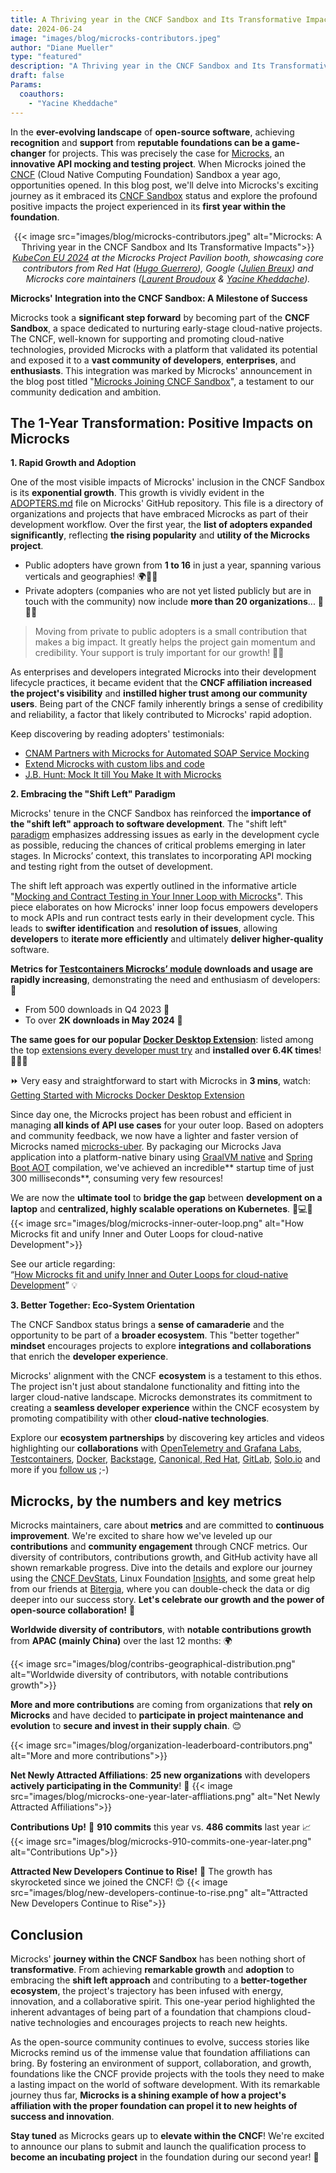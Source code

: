 ```yaml
---
title: A Thriving year in the CNCF Sandbox and Its Transformative Impacts
date: 2024-06-24
image: "images/blog/microcks-contributors.jpeg"
author: "Diane Mueller"
type: "featured"
description: "A Thriving year in the CNCF Sandbox and Its Transformative Impacts"
draft: false
Params:
  coauthors:
    - "Yacine Kheddache"
---
```


In the **ever-evolving landscape** of **open-source software**, achieving **recognition** and **support** from **reputable foundations can be a game-changer** for projects. This was precisely the case for [Microcks](https://microcks.io/), an **innovative API mocking and testing project**. When Microcks joined the [CNCF](https://www.cncf.io/) (Cloud Native Computing Foundation) Sandbox a year ago, opportunities opened. In this blog post, we'll delve into Microcks's exciting journey as it embraced its [CNCF Sandbox](https://landscape.cncf.io/?selected=microcks) status and explore the profound positive impacts the project experienced in its **first year within the foundation**.

<p style="text-align: center;">
{{< image src="images/blog/microcks-contributors.jpeg" alt="Microcks: A Thriving year in the CNCF Sandbox and Its Transformative Impacts">}}
    <em><a href="https://events.linuxfoundation.org/kubecon-cloudnativecon-europe/" target="_blank">KubeCon EU 2024</a> at the Microcks Project Pavilion booth, showcasing core contributors from Red Hat (<a href="https://www.linkedin.com/in/hugoguerrero/" target="_blank">Hugo Guerrero</a>), Google (<a href="https://www.linkedin.com/in/julienbreux/" target="_blank">Julien Breux</a>) and Microcks core maintainers (<a href="https://www.linkedin.com/in/laurentbroudoux/" target="_blank">Laurent Broudoux</a> & <a href="https://www.linkedin.com/in/yacinekheddache/" target="_blank">Yacine Kheddache</a>).</em>
</p>

**Microcks' Integration into the CNCF Sandbox: A Milestone of Success**

Microcks took a **significant step forward** by becoming part of the **CNCF Sandbox**, a space dedicated to nurturing early-stage cloud-native projects. The CNCF, well-known for supporting and promoting cloud-native technologies, provided Microcks with a platform that validated its potential and exposed it to a **vast community of developers**, **enterprises**, and **enthusiasts**. This integration was marked by Microcks' announcement in the blog post titled "[Microcks Joining CNCF Sandbox](https://microcks.io/blog/microcks-joining-cncf-sandbox/)", a testament to our community dedication and ambition.


## The 1-Year Transformation: Positive Impacts on Microcks

**1. Rapid Growth and Adoption**

One of the most visible impacts of Microcks' inclusion in the CNCF Sandbox is its **exponential growth**. This growth is vividly evident in the [ADOPTERS.md](https://github.com/microcks/.github/blob/main/ADOPTERS.md) file on Microcks' GitHub repository. This file is a directory of organizations and projects that have embraced Microcks as part of their development workflow. Over the first year, the **list of adopters expanded significantly**, reflecting **the rising popularity** and **utility of the Microcks project**.

* Public adopters have grown from **1 to 16** in just a year, spanning various verticals and geographies! 🌍🚀😊
* Private adopters (companies who are not yet listed publicly but are in touch with the community) now include **more than 20 organizations**... 🚀🤝😊

>Moving from private to public adopters is a small contribution that makes a big impact. It greatly helps the project gain momentum and credibility. Your support is truly important for our growth! 🌟🙏

As enterprises and developers integrated Microcks into their development lifecycle practices, it became evident that the **CNCF affiliation increased the project's visibility** and **instilled higher trust among our community users**. Being part of the CNCF family inherently brings a sense of credibility and reliability, a factor that likely contributed to Microcks' rapid adoption.

Keep discovering by reading adopters' testimonials:

* [CNAM Partners with Microcks for Automated SOAP Service Mocking](https://microcks.io/blog/cnam-soap-service-mocking/)
* [Extend Microcks with custom libs and code](https://microcks.io/blog/extend-microcks-with-custom-libs/)
* [J.B. Hunt: Mock It till You Make It with Microcks](https://microcks.io/blog/jb-hunt-mock-it-till-you-make-it/)

**2. Embracing the "Shift Left" Paradigm**

Microcks' tenure in the CNCF Sandbox has reinforced the **importance of the "shift left" approach to software development**. The "shift left" [paradigm](https://developer.paypal.com/community/blog/shiftleft-softwareqa/) emphasizes addressing issues as early in the development cycle as possible, reducing the chances of critical problems emerging in later stages. In Microcks’ context, this translates to incorporating API mocking and testing right from the outset of development.

The shift left approach was expertly outlined in the informative article "[Mocking and Contract Testing in Your Inner Loop with Microcks](https://medium.com/itnext/mocking-and-contract-testing-in-your-inner-loop-with-microcks-part-1-easy-environment-setup-dcd0f4355231)". This piece elaborates on how Microcks' inner loop focus empowers developers to mock APIs and run contract tests early in their development cycle. This leads to **swifter identification** and **resolution of issues**, allowing **developers** to **iterate more efficiently** and ultimately **deliver higher-quality** software.

**Metrics for [Testcontainers Microcks’ module](https://testcontainers.com/modules/microcks/) downloads and usage are rapidly increasing**, demonstrating the need and enthusiasm of developers: 🌟

* From 500 downloads in Q4 2023 🚀
* To over **2K downloads in May 2024** 🎉

**The same goes for our popular [Docker Desktop Extension](https://www.docker.com/blog/get-started-with-the-microcks-docker-extension-for-api-mocking-and-testing/)**: listed among the top [extensions every developer must try](https://dzone.com/articles/docker-desktop-extensions-every-developer-must-try) and **installed over 6.4K times**! 🚀🌟😊

⏩ Very easy and straightforward to start with Microcks in **3 mins**, watch: \
[Getting Started with Microcks Docker Desktop Extension](https://youtu.be/E8rjUwznO-Q?si=6R6gwWnp74oNc3XV)

Since day one, the Microcks project has been robust and efficient in managing **all kinds of API use cases** for your outer loop. Based on adopters and community feedback, we now have a lighter and faster version of Microcks named [microcks-uber](https://github.com/microcks/microcks/tree/1.9.x/distro/uber). By packaging our Microcks Java application into a platform-native binary using [GraalVM native](https://www.graalvm.org/latest/reference-manual/native-image/) and [Spring Boot AOT](https://docs.spring.io/spring-boot/docs/current/reference/html/native-image.html) compilation, we've achieved an incredible** startup time of just 300 milliseconds**, consuming very few resources!

We are now the **ultimate tool** to **bridge the gap** between **development on a laptop** and **centralized, highly scalable operations on Kubernetes**. 🚀💻🌐
{{< image src="images/blog/microcks-inner-outer-loop.png" alt="How Microcks fit and unify Inner and Outer Loops for cloud-native Development">}}

See our article regarding: \
“[How Microcks fit and unify Inner and Outer Loops for cloud-native Development](https://www.linkedin.com/pulse/how-microcks-fit-unify-inner-outer-loops-cloud-native-kheddache/)” 💡

**3. Better Together: Eco-System Orientation**

The CNCF Sandbox status brings a **sense of camaraderie** and the opportunity to be part of a **broader ecosystem**. This "better together" **mindset** encourages projects to explore **integrations and collaborations** that enrich the **developer experience**.

Microcks' alignment with the CNCF **ecosystem** is a testament to this ethos. The project isn't just about standalone functionality and fitting into the larger cloud-native landscape. Microcks demonstrates its commitment to creating a **seamless developer experience** within the CNCF ecosystem by promoting compatibility with other **cloud-native technologies**.

Explore our **ecosystem partnerships** by discovering key articles and videos highlighting our **collaborations** with [OpenTelemetry and Grafana Labs](https://microcks.io/blog/observability-for-microcks-at-scale/), [Testcontainers](https://www.youtube.com/watch?v=s0I8ZPOvDKE), [Docker](https://www.docker.com/blog/get-started-with-the-microcks-docker-extension-for-api-mocking-and-testing/), [Backstage](https://microcks.io/blog/backstage-integration-launch/), [Canonical](https://ubuntu.com/blog/microk8s-addon-microcks),[ Red Hat](https://www.linkedin.com/posts/microcks_opensource-community-activity-7163612076710572034-t09-/), [GitLab](https://about.gitlab.com/blog/2023/09/27/microcks-and-gitlab-part-one/), [Solo.io](https://www.linkedin.com/posts/microcks_kubecon-cloudnativecon-cloudnative-activity-7176925670155943937-WE1f/) and more if you [follow us](https://microcks.io/community/) ;-)

## Microcks, by the numbers and key metrics

Microcks maintainers, care about **metrics** and are committed to **continuous improvement**. We're excited to share how we've leveled up our **contributions** and **community engagement** through CNCF metrics. Our diversity of contributors, contributions growth, and GitHub activity have all shown remarkable progress. Dive into the details and explore our journey using the [CNCF DevStats](https://microcks.devstats.cncf.io/), Linux Foundation [Insights](https://insights.lfx.linuxfoundation.org/foundation/cncf/overview/github?project=microcks&routedFrom=Github&bestPractice=false), and some great help from our friends at [Bitergia](https://bitergia.com/), where you can double-check the data or dig deeper into our success story. **Let's celebrate our growth and the power of open-source collaboration!** 🎉

**Worldwide diversity of contributors**, with **notable contributions growth** from **APAC (mainly China)** over the last 12 months: 🌍

{{< image src="images/blog/contribs-geographical-distribution.png" alt="Worldwide diversity of contributors, with notable contributions growth">}}

**More and more contributions** are coming from organizations that **rely on Microcks** and have decided to **participate in project maintenance and evolution** to **secure and invest in their supply chain**. 😊

{{< image src="images/blog/organization-leaderboard-contributors.png" alt="More and more contributions">}}

**Net Newly Attracted Affiliations**: **25 new organizations** with developers **actively participating in the Community**! 🚀
{{< image src="images/blog/microcks-one-year-later-affliations.png" alt="Net Newly Attracted Affiliations">}}

**Contributions Up!** 🚀 **910 commits** this year vs. **486 commits** last year 📈
{{< image src="images/blog/microcks-910-commits-one-year-later.png" alt="Contributions Up">}}

**Attracted New Developers Continue to Rise!** 🌟 The growth has skyrocketed since we joined the CNCF! 😊
{{< image src="images/blog/new-developers-continue-to-rise.png" alt="Attracted New Developers Continue to Rise">}}

## Conclusion

Microcks' **journey within the CNCF Sandbox** has been nothing short of **transformative**. From achieving **remarkable growth** and **adoption** to embracing the **shift left approach** and contributing to a **better-together ecosystem**, the project's trajectory has been infused with energy, innovation, and a collaborative spirit. This one-year period highlighted the inherent advantages of being part of a foundation that champions cloud-native technologies and encourages projects to reach new heights.

As the open-source community continues to evolve, success stories like Microcks remind us of the immense value that foundation affiliations can bring. By fostering an environment of support, collaboration, and growth, foundations like the CNCF provide projects with the tools they need to make a lasting impact on the world of software development. With its remarkable journey thus far, **Microcks is a shining example of how a project's affiliation with the proper foundation can propel it to new heights of success and innovation**.

**Stay tuned** as Microcks gears up to **elevate within the CNCF**! We're excited to announce our plans to submit and launch the qualification process to **become an incubating project** in the foundation during our second year! 👀


